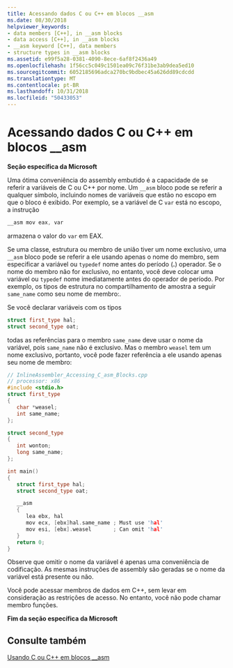 ```yaml
---
title: Acessando dados C ou C++ em blocos __asm
ms.date: 08/30/2018
helpviewer_keywords:
- data members [C++], in __asm blocks
- data access [C++], in __asm blocks
- __asm keyword [C++], data members
- structure types in __asm blocks
ms.assetid: e99f5a28-0381-4090-8ece-6af8f2436a49
ms.openlocfilehash: 1f56cc5c049c1501ea09c76f31be3ab9dea5ed10
ms.sourcegitcommit: 6052185696adca270bc9bdbec45a626dd89cdcdd
ms.translationtype: MT
ms.contentlocale: pt-BR
ms.lasthandoff: 10/31/2018
ms.locfileid: "50433053"
---
```

# <a name="accessing-c-or-c-data-in-asm-blocks"></a>Acessando dados C ou C++ em blocos __asm

**Seção específica da Microsoft**

Uma ótima conveniência do assembly embutido é a capacidade de se referir a variáveis de C ou C++ por nome. Um `__asm` bloco pode se referir a qualquer símbolo, incluindo nomes de variáveis que estão no escopo em que o bloco é exibido. Por exemplo, se a variável de C `var` está no escopo, a instrução

```cpp
__asm mov eax, var
```

armazena o valor do `var` em EAX.

Se uma classe, estrutura ou membro de união tiver um nome exclusivo, uma `__asm` bloco pode se referir a ele usando apenas o nome do membro, sem especificar a variável ou `typedef` nome antes do período (**.**) operador. Se o nome do membro não for exclusivo, no entanto, você deve colocar uma variável ou `typedef` nome imediatamente antes do operador de período. Por exemplo, os tipos de estrutura no compartilhamento de amostra a seguir `same_name` como seu nome de membro:.

Se você declarar variáveis com os tipos

```cpp
struct first_type hal;
struct second_type oat;
```

todas as referências para o membro `same_name` deve usar o nome da variável, pois `same_name` não é exclusivo. Mas o membro `weasel` tem um nome exclusivo, portanto, você pode fazer referência a ele usando apenas seu nome de membro:

```cpp
// InlineAssembler_Accessing_C_asm_Blocks.cpp
// processor: x86
#include <stdio.h>
struct first_type
{
   char *weasel;
   int same_name;
};

struct second_type
{
   int wonton;
   long same_name;
};

int main()
{
   struct first_type hal;
   struct second_type oat;

   __asm
   {
      lea ebx, hal
      mov ecx, [ebx]hal.same_name ; Must use 'hal'
      mov esi, [ebx].weasel       ; Can omit 'hal'
   }
   return 0;
}
```

Observe que omitir o nome da variável é apenas uma conveniência de codificação. As mesmas instruções de assembly são geradas se o nome da variável está presente ou não.

Você pode acessar membros de dados em C++, sem levar em consideração as restrições de acesso. No entanto, você não pode chamar membro funções.

**Fim da seção específica da Microsoft**

## <a name="see-also"></a>Consulte também

[Usando C ou C++ em blocos __asm](../../assembler/inline/using-c-or-cpp-in-asm-blocks.md)<br/>